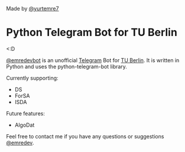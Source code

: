 Made by [@yurtemre7](https://github.com/yurtemre7)

# Python Telegram Bot for TU Berlin

<:D

[@emredevbot](https://t.me/emredevbot) is an unofficial [Telegram](https://telegram.org/) Bot for [TU Berlin](https://www.tu-berlin.de/). It is written in Python and uses the python-telegram-bot library.

Currently supporting:
- DS
- ForSA
- ISDA

Future features:
- AlgoDat

Feel free to contact me if you have any questions or suggestions
[@emredev](https://t.me/emredev).